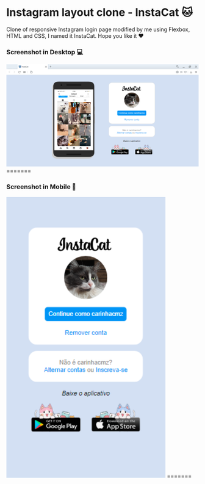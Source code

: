 # Instagram layout clone - InstaCat :cat:

Clone of responsive Instagram login page modified by me using Flexbox, HTML and CSS, I named it InstaCat. Hope you like it :heart: 



### **Screenshot in Desktop :computer:**



<img src=".\img\Screenshots\desktop-screenshot" alt="print-desktop" style="zoom:150%;" />
=======



### **Screenshot in Mobile :iphone:**



<img src=".\img\Screenshots\mobile-screenshot" alt="print-device" style="zoom:150%;" />
=======